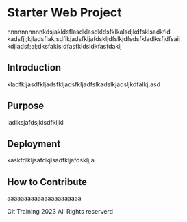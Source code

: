 # Starter Web Project
nnnnnnnnnnkdsjakldsflasdklasdkldsfklkalsdjkdfsklsadkfld
kadsfjj;kjladsflak;sdflkjadsfkljafdskljdfslkjdfsdsfkladlksfjdfsaij
kdjladsf;al;dksfakls;dfasfkldsldkfasfdaklj
## Introduction
kladfkljasdfkljadsfkljadsfkljadfslkadslkjadsljkdfalkj;asd

## Purpose
iadlksjafdsjklsdfkljkl

## Deployment
kaskfdlkljsafdkjlsadfkljafdsklj;a

## How to Contribute
aaaaaaaaaaaaaaaaaaaaaa


Git Training 2023 All Rights reserverd

